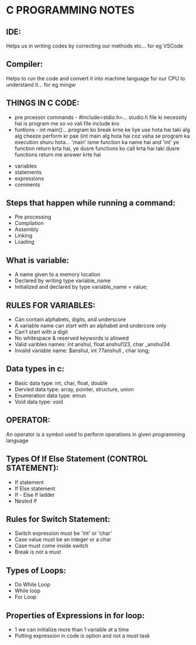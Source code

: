 # C PROGRAMMING NOTES


## IDE: 
Helps us in writing codes by correcting our methods  etc... for eg VSCode
## Compiler:
Helps to run the code and convert it into machine language for our CPU to understand it... for eg mingw

## THINGS IN C CODE:
- pre prcessor commands - #include<stdio.h>... studio.h file ki necessity hai is program me so vo vali file include kro
- funtions - int main()... program ko break krne ke liye use hota hai taki alg alg cheeze perform kr pae (int main alg hota hai coz vaha se program ka execution shuru hota... 'main' isme function ka name hai and 'int' ye function return krta hai, ye dusre functions ko call krta hai taki dusre functions return me answer krte hai 
* variables
* statements
* expressions
* comments

## Steps that happen while running a command:
* Pre processing
* Compilation
* Assembly
* Linking
* Loading 

## What is variable:
* A name given to a memory location
* Declared by writing type variable_name
* Initialized and declared by type variable_name = value;

## RULES FOR VARIABLES:
* Can contain alphabets, digits, and underscore
* A variable  name can start with an alphabet and undercore only
* Can't start with a digit
* No whitespace & reserved  keywords is allowed
* Valid varibles names: int anshul, float anshul123, char _anshul34
* Invalid variable name: $anshul, int 77anshull , char long;
 
## Data types in c:
* Basic data type: int, char, float, double
* Dervied data type: array, pointer, structure, union
* Enumeration data type: emun
* Void data type: void

## OPERATOR:
An operator is a symbol used  to perform operations in given programming language

## Types Of If Else Statement (CONTROL STATEMENT):
* If statement
* If Else statement
* If - Else If ladder
* Nested If

## Rules for Switch Statement:
* Switch expression must be 'int' or 'char'
* Case value must be an integer or a char
* Case must come inside switch
* Break is not a must

## Types of Loops:
* Do While Loop
* While loop
* For Loop

## Properties of Expressions in for loop:
* 1 we can initialize more than 1 variable at a time
* Putting expression in code is option and not a must task
